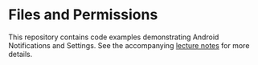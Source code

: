 # Files and Permissions

This repository contains code examples demonstrating Android Notifications and Settings. See the accompanying [lecture notes](https://info448-s17.github.io/lecture-notes/files-permissions.html) for more details.